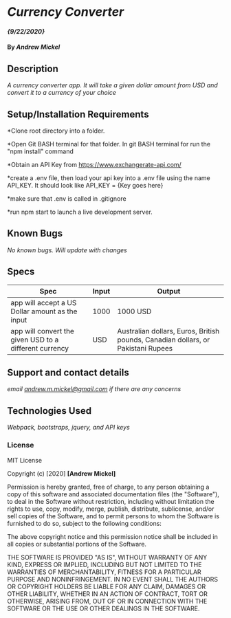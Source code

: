 # _Currency Converter_

#### _{9/22/2020}_

#### By _**Andrew Mickel**_

## Description

_A currency converter app. It will take a given dollar amount from USD and convert it to a currency of your choice_

## Setup/Installation Requirements

*Clone root directory into a folder.

*Open Git BASH terminal for that folder. In git BASH terminal for run the "npm install" command

*Obtain an API Key from https://www.exchangerate-api.com/

*create a .env file, then load your api key into a .env file using the name API_KEY. It should look like API_KEY = {Key goes here}

*make sure that .env is called in .gitignore

*run npm start to launch a live development server.

## Known Bugs

_No known bugs. Will update with changes_

## Specs
|Spec|Input|Output|
|----|------|------|
|app will accept a US Dollar amount as the input|1000|1000 USD|
|app will convert the given USD to a different currency|USD|Australian dollars, Euros, British pounds, Canadian dollars, or Pakistani Rupees|

## Support and contact details

_email andrew.m.mickel@gmail.com if there are any concerns_

## Technologies Used

_Webpack, bootstraps, jquery, and API keys_

### License

MIT License

Copyright (c) [2020] **[Andrew Mickel]**

Permission is hereby granted, free of charge, to any person obtaining a copy
of this software and associated documentation files (the "Software"), to deal
in the Software without restriction, including without limitation the rights
to use, copy, modify, merge, publish, distribute, sublicense, and/or sell
copies of the Software, and to permit persons to whom the Software is
furnished to do so, subject to the following conditions:

The above copyright notice and this permission notice shall be included in all
copies or substantial portions of the Software.

THE SOFTWARE IS PROVIDED "AS IS", WITHOUT WARRANTY OF ANY KIND, EXPRESS OR
IMPLIED, INCLUDING BUT NOT LIMITED TO THE WARRANTIES OF MERCHANTABILITY,
FITNESS FOR A PARTICULAR PURPOSE AND NONINFRINGEMENT. IN NO EVENT SHALL THE
AUTHORS OR COPYRIGHT HOLDERS BE LIABLE FOR ANY CLAIM, DAMAGES OR OTHER
LIABILITY, WHETHER IN AN ACTION OF CONTRACT, TORT OR OTHERWISE, ARISING FROM,
OUT OF OR IN CONNECTION WITH THE SOFTWARE OR THE USE OR OTHER DEALINGS IN THE
SOFTWARE.